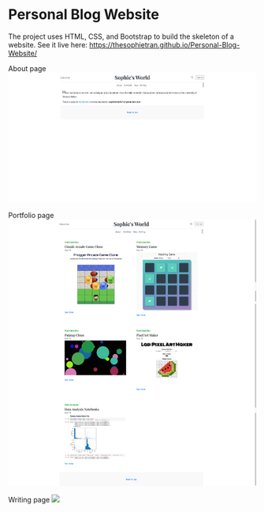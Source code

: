 # Personal Blog Website

The project uses HTML, CSS, and Bootstrap to build the skeleton of a website. See it live here: https://thesophietran.github.io/Personal-Blog-Website/

About page
<img src="./images/for-readme/SCR-20230808-nile.png">

Portfolio page
<img src="./images/for-readme/SCR-20230808-ninp.png">

Writing page
<img src="./images/for-readme/SCR-20230808-nizv.png">